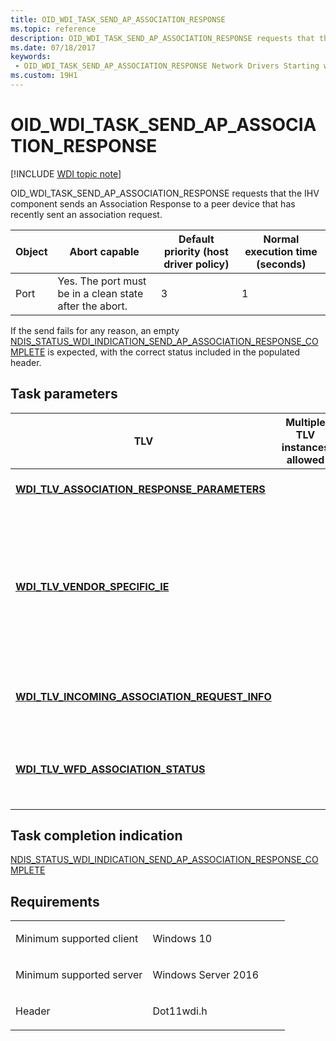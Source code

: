```yaml
---
title: OID_WDI_TASK_SEND_AP_ASSOCIATION_RESPONSE
ms.topic: reference
description: OID_WDI_TASK_SEND_AP_ASSOCIATION_RESPONSE requests that the IHV component sends an Association Response to a peer device that has recently sent an association request.
ms.date: 07/18/2017
keywords:
 - OID_WDI_TASK_SEND_AP_ASSOCIATION_RESPONSE Network Drivers Starting with Windows Vista
ms.custom: 19H1
---
```


# OID\_WDI\_TASK\_SEND\_AP\_ASSOCIATION\_RESPONSE

[!INCLUDE [WDI topic note](../includes/wdi-version-warning.md)]


OID\_WDI\_TASK\_SEND\_AP\_ASSOCIATION\_RESPONSE requests that the IHV component sends an Association Response to a peer device that has recently sent an association request.

| Object | Abort capable                                           | Default priority (host driver policy) | Normal execution time (seconds) |
|--------|---------------------------------------------------------|---------------------------------------|---------------------------------|
| Port   | Yes. The port must be in a clean state after the abort. | 3                                     | 1                               |

 

If the send fails for any reason, an empty [NDIS\_STATUS\_WDI\_INDICATION\_SEND\_AP\_ASSOCIATION\_RESPONSE\_COMPLETE](ndis-status-wdi-indication-send-ap-association-response-complete.md) is expected, with the correct status included in the populated header.

## Task parameters


| TLV                                                                                                      | Multiple TLV instances allowed | Optional | Description                                                                                                      |
|----------------------------------------------------------------------------------------------------------|--------------------------------|----------|------------------------------------------------------------------------------------------------------------------|
| [**WDI\_TLV\_ASSOCIATION\_RESPONSE\_PARAMETERS**](./wdi-tlv-association-response-parameters.md)      |                                |          | Association response parameters.                                                                                 |
| [**WDI\_TLV\_VENDOR\_SPECIFIC\_IE**](./wdi-tlv-vendor-specific-ie.md)                                |                                | X        | Additional IEs that the port must append to Association Response IE set before sending response to peer adapter. |
| [**WDI\_TLV\_INCOMING\_ASSOCIATION\_REQUEST\_INFO**](./wdi-tlv-incoming-association-request-info.md) |                                |          | Information about the incoming association request.                                                              |
| [**WDI\_TLV\_WFD\_ASSOCIATION\_STATUS**](./wdi-tlv-wfd-association-status.md)                        |                                | X        | The Status value to set when the association request is denied.                                                  |

 

## Task completion indication


[NDIS\_STATUS\_WDI\_INDICATION\_SEND\_AP\_ASSOCIATION\_RESPONSE\_COMPLETE](ndis-status-wdi-indication-send-ap-association-response-complete.md)

## Requirements

<table>
<colgroup>
<col width="50%" />
<col width="50%" />
</colgroup>
<tbody>
<tr class="odd">
<td><p>Minimum supported client</p></td>
<td><p>Windows 10</p></td>
</tr>
<tr class="even">
<td><p>Minimum supported server</p></td>
<td><p>Windows Server 2016</p></td>
</tr>
<tr class="odd">
<td><p>Header</p></td>
<td>Dot11wdi.h</td>
</tr>
</tbody>
</table>

 

